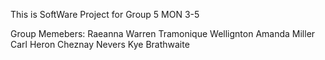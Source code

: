 This is SoftWare Project for Group 5 MON 3-5



Group Memebers:
Raeanna Warren 
Tramonique Wellignton
Amanda Miller
Carl Heron
Cheznay Nevers
Kye Brathwaite
